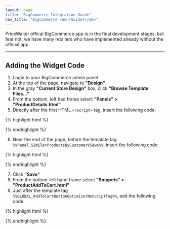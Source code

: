 ```yaml
---
layout: page
title: "BigCommerce Integration Guide"
nav_title: "BigCommerce <em>(Guide)</em>"
---
```


PriceWaiter offical BigCommerce app is in the final development stages, but fear not, we have many retailers who have implemented already without the official app.

* * *

## Adding the Widget Code

1. Login to your BigCommerce admin panel
2. At the top of the page, navigate to __"Design"__
3. In the gray __"Current Store Design"__ box, click __"Browse Template Files..."__
4. From the bottom, left had frame select __"Panels" > "ProductDetails.html"__
5. Directly after the first HTML `</script>` tag, insert the following code:

{% highlight html %}
<!-- Begin PriceWaiter Options -->
<script type="text/javascript">
//<! [CDATA[
var strPrice = "%%GLOBAL_ProductPrice%%";
var addToPage = !document.getElementById('no_pricewaiter');
var PriceWaiterOptions = {
    addToPage: addToPage, // toggle button display
    exit: addToPage, // toggle exit offers popup
    product: {
        sku: '%%GLOBAL_SKU%%',
        name: '%%GLOBAL_ProductName%%',
        price: parseFloat(strPrice.replace(/[$,]+/g, ""))
    },
    button: {
        size: 'lg' // or 'sm'
    },
    onLoad: function() {
        PriceWaiter.setProductImage(ThumbURLs[0]);
        PriceWaiter.originalOpen = PriceWaiter.open;
        PriceWaiter.open = function() {
            // required options
            var attributesValidated = $('#productDetailsAddToCartForm').validate().form();
            if(!attributesValidated) {
                return false;
            }

            // send all options to pricewaiter
            var requiredElements = $('#productDetailsAddToCartForm').validate().currentElements;
            for(var i=0; i < requiredElements.length; i++) {
                var radioSet = document.getElementsByName(requiredElements[i].name);
                for(var j=0; j < radioSet.length; j++) {
                    if(radioSet[j].checked) {
                        var parentRow = $(radioSet[j]).parents('div.productAttributeRow');
                        var name = parentRow.find('span.name').html().trim().replace(/[:]/, "");
                        var value = $(radioSet[j]).next().html();
                        PriceWaiter.setProductOption(name, value);
                        break;
                    }
                }
            }

            // grab quantity before opening PW lightbox
            var qty = $('#qty_');
            if(qty.length) {
                var basePrice = parseFloat($('em.ProductPrice').html().replace(/[$,]+/g, "").trim());
                PriceWaiter.setPrice(basePrice);
                var qtyNum = parseFloat(qty.val());
                PriceWaiter.setQuantity(qtyNum);
            }

            // actually open pricewaiter window
            PriceWaiter.originalOpen();

        }
    }
};
//]]>
</script>
<!-- End PriceWaiter Options -->
{% endhighlight %}

<ol start="6">
    <li>Near the end of the page, before the template tag <code>%%Panel.SimilarProductsByCustomerViews%%</code>,
insert the following code:</li>
</ol>

{% highlight html %}
<!-- Begin PriceWaiter Script Include -->
<script src="https://widget.pricewaiter.com/script/<your api key here>.js" async></script>
<!-- End PriceWaiter Script Include -->
{% endhighlight %}

<ol start="7">
    <li>Click <strong>"Save"</strong></li>
    <li>From the bottom-left hand frame select <strong>"Snippets" > "ProductAddToCart.html"</strong></li>
    <li>Just after the template tag <code>%%GLOBAL_AddToCartButtonOptimizerNoScriptTag%%</code>, add the following
    code:</li>
</ol>

{% highlight html %}
<!-- Begin PriceWaiter Widget Button -->
<div>
    <span id="pricewaiter"></span>
</div>
<!-- End PriceWaiter Widget Button -->
{% endhighlight %}
